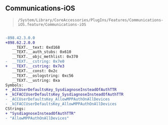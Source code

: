 ## Communications-iOS

> `/System/Library/CoreAccessories/PlugIns/Features/Communications-iOS.feature/Communications-iOS`

```diff

-898.42.3.0.0
+898.62.2.0.0
   __TEXT.__text: 0xd168
   __TEXT.__auth_stubs: 0x610
   __TEXT.__objc_methlist: 0x370
-  __TEXT.__cstring: 0x7e0
+  __TEXT.__cstring: 0x7e3
   __TEXT.__const: 0x2c
   __TEXT.__oslogstring: 0xc56
   __TEXT.__ustring: 0xa
Symbols:
+ _ACCUserDefaultsKey_SysdiagnoseInsteadOfAuthTTR
+ _kCFACCUserDefaultsKey_SysdiagnoseInsteadOfAuthTTR
- _ACCUserDefaultsKey_AllowMPPAuthOnAllDevices
- _kCFACCUserDefaultsKey_AllowMPPAuthOnAllDevices
CStrings:
+ "SysdiagnoseInsteadOfAuthTTR"
- "AllowMPPAuthOnAllDevices"

```
